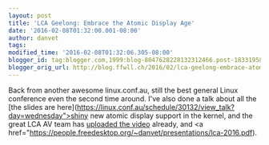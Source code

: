 ```yaml
---
layout: post
title: 'LCA Geelong: Embrace the Atomic Display Age'
date: '2016-02-08T01:32:00.001-08:00'
author: danvet
tags: 
modified_time: '2016-02-08T01:32:06.305-08:00'
blogger_id: tag:blogger.com,1999:blog-8047628228132312466.post-183319580757219114
blogger_orig_url: http://blog.ffwll.ch/2016/02/lca-geelong-embrace-atomic-display-age.html
---
```


Back from another awesome linux.conf.au, still the best general Linux conference even the second time around. I've also done a talk about all the [the slides are here](https://linux.conf.au/schedule/30132/view_talk?day=wednesday">shiny new atomic display support</a> in the kernel, and the great LCA AV team has <a href="https://www.youtube.com/watch?v=LjiB_JeDn2M&amp;feature=youtu.be">uploaded the video</a> already, and <a href="https://people.freedesktop.org/~danvet/presentations/lca-2016.pdf).
